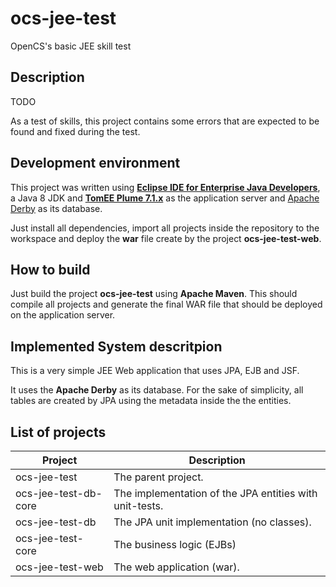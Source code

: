 # ocs-jee-test
OpenCS's basic JEE skill test

## Description

TODO

As a test of skills, this project contains some errors that are expected to be found
and fixed during the test.

## Development environment

This project was written using [**Eclipse IDE for Enterprise Java Developers**](https://www.eclipse.org),
a Java 8 JDK and [**TomEE Plume 7.1.x**](http://tomee.apache.org) as
the application server and [Apache Derby](https://db.apache.org/derby/) as its database.

Just install all dependencies, import all projects inside the repository to the workspace and deploy the **war** 
file create by the project  **ocs-jee-test-web**.

## How to build

Just build the project **ocs-jee-test** using **Apache Maven**. This should compile all projects and generate the final WAR file that should be deployed on the application
server.

## Implemented System descritpion

This is a very simple JEE Web application that uses JPA, EJB and JSF.

It uses the **Apache Derby** as its database. For the sake of simplicity, all tables
are created by JPA using the metadata inside the the entities.

## List of projects

 Project | Description 
 ------- | -----------
 ocs-jee-test | The parent project.
 ocs-jee-test-db-core | The implementation of the JPA entities with unit-tests.
 ocs-jee-test-db | The JPA unit implementation (no classes).
 ocs-jee-test-core | The business logic (EJBs)
 ocs-jee-test-web | The web application (war).
 


